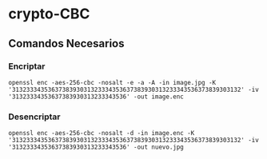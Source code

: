 # crypto-CBC
## Comandos Necesarios

### Encriptar
~~~
openssl enc -aes-256-cbc -nosalt -e -a -A -in image.jpg -K '3132333435363738393031323334353637383930313233343536373839303132' -iv '31323334353637383930313233343536' -out image.enc
~~~

### Desencriptar
~~~
openssl enc -aes-256-cbc -nosalt -d -in image.enc -K '3132333435363738393031323334353637383930313233343536373839303132' -iv '31323334353637383930313233343536' -out nuevo.jpg
~~~


